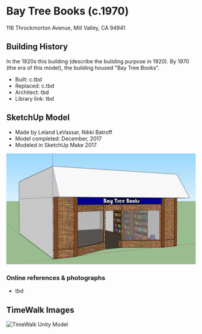 # Bay Tree Books (c.1970)
116 Throckmorton Avenue, Mill Valley, CA 94941

## Building History

In the 1920s this building (describe the building purpose in 1920).  By 1970 (the era of this model), the building housed "Bay Tree Books".

- Built: c.tbd
- Replaced: c.tbd
- Architect: tbd
- Library link: tbd


## SketchUp Model

- Made by Leland LeVassar, Nikki Batroff
- Model completed: December, 2017
- Modeled in SketchUp Make 2017

![SketchUp Make 2017 model screenshot](https://github.com/TimeWalkOrg/building-mill-valley-ca-bay-books/blob/master/bay-books-1970.jpg)

### Online references & photographs
* tbd

## TimeWalk Images
![TimeWalk Unity Model](tbd)
